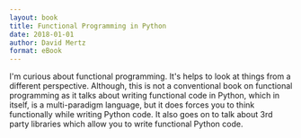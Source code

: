```yaml
---
layout: book
title: Functional Programming in Python
date: 2018-01-01
author: David Mertz
format: eBook
---
```


I'm curious about functional programming. It's helps to look at things from a different perspective. Although, this is not a conventional book on functional programming as it talks about writing functional code in Python, which in itself, is a multi-paradigm language, but it does forces you to think functionally while writing Python code. It also goes on to talk about 3rd party libraries which allow you to write functional Python code.
